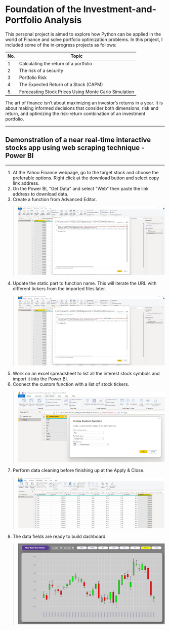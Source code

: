 # Foundation of the Investment-and-Portfolio Analysis

This personal project is aimed to explore how Python can be applied in the world of Finance and solve portfolio optimization problems. In this project, I included some of the in-progress projects as follows: 

|  No. | Topic
| ---- | ------------------------------------------------------|
|  1   | Calculating the return of a portfolio                 | 
|  2   | The risk of a security                                |
|  3   | Portfolio Risk                                        |
|  4   | The Expected Return of a Stock (CAPM)                 |
|  5.  | Forecasting Stock Prices Using Monte Carlo Simulation |



The art of finance isn’t about maximizing an investor’s returns in a year. It is about making informed decisions that consider both dimensions, risk and return, and optimizing the risk-return combination of an investment portfolio.

---

## Demonstration of a near real-time interactive stocks app using web scraping technique - Power BI

---

1) At the Yahoo Finance webpage, go to the target stock and choose the preferable options. Right click at the download button and select copy link address.
2) On the Power BI, "Get Data" and select "Web" then paste the link address to download data.
3) Create a function from Advanced Editor. 

>![alt text](https://github.com/iamnatapong55/images-storage/blob/main/Editor.jpg?raw=true)

4) Update the static part to function name. This will iterate the URL with different tickers from the imported files later.

>![alt text](https://github.com/iamnatapong55/images-storage/blob/main/Function.jpg?raw=true)

5) Work on an excel spreadsheet to list all the interest stock symbols and import it into the Power BI.
6) Coonect the custom function with a list of stock tickers.

>![alt text](https://github.com/iamnatapong55/images-storage/blob/main/PullConnect.png?raw=true)

7) Perform data cleaning before finishing up at the Apply & Close.

>![alt text](https://github.com/iamnatapong55/images-storage/blob/main/Clean.png?raw=true)

8) The data fields are ready to build dashboard.

>![alt text](https://github.com/iamnatapong55/images-storage/blob/main/Product.png?raw=true)
